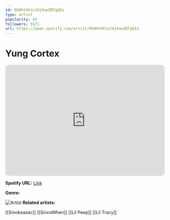 ```yaml
---
id: 0UHhtHViLCHj4uwZBTgQIa
type: artist
popularity: 43
followers: 5571
url: https://open.spotify.com/artist/0UHhtHViLCHj4uwZBTgQIa
---
```

# Yung Cortex

<iframe style="border-radius:12px" src="https://open.spotify.com/embed/artist/0UHhtHViLCHj4uwZBTgQIa" width="100%" height="352" frameBorder="0" allowfullscreen="" allow="autoplay; clipboard-write; encrypted-media; fullscreen; picture-in-picture" loading="lazy"></iframe>

**Spotify URL:** [Link](https://open.spotify.com/artist/0UHhtHViLCHj4uwZBTgQIa)

**Genre:** 

![Artist](https://i.scdn.co/image/ab6761610000e5eb6cd1e50f28ecf9da7ef14cfe)
**Related artists:**

[[Smokeasac]]
[[SinceWhen]]
[[Lil Peep]]
[[Lil Tracy]]
